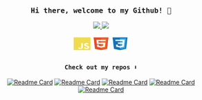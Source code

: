 <h3 align="center"><samp>Hi there, welcome to my Github! 👋</samp></h3>
<div align="center">
  <a href="https://github.com/chrleal">
  <img height="180em" src="https://github-readme-stats.vercel.app/api?username=chrleal&count_private=true&show_icons=true&theme=dark&hide_border=true"/>
  <img height="180em" src="https://github-readme-stats.vercel.app/api/top-langs/?username=chrleal&layout=compact&langs_count=7&theme=dark&card_width=220&hide_border=true"/>
  </a>
</div>
  
<div style="display: inline_block" align="center"><br>
  <img align="center" alt="Chr-Js" height="30" width="40" src="https://raw.githubusercontent.com/devicons/devicon/master/icons/javascript/javascript-plain.svg">
  <img align="center" alt="Chr-Html" height="30" width="40" src="https://raw.githubusercontent.com/devicons/devicon/master/icons/html5/html5-original.svg">
  <img align="center" alt="Chr-CSS" height="30" width="40" src="https://raw.githubusercontent.com/devicons/devicon/master/icons/css3/css3-original.svg">
<div>
  
##
<h4 align="center"><samp>Check out my repos ⬇️</samp></h4>

[![Readme Card](https://github-readme-stats.vercel.app/api/pin/?username=chrleal&theme=dark&repo=Tic-Tac-Toe&hide_border=true)](https://github.com/chrleal/Tic-Tac-Toe)
[![Readme Card](https://github-readme-stats.vercel.app/api/pin/?username=chrleal&theme=dark&repo=Library&hide_border=true)](https://github.com/chrleal/Library)
[![Readme Card](https://github-readme-stats.vercel.app/api/pin/?username=chrleal&theme=dark&repo=admin-dashboard&hide_border=true)](https://github.com/chrleal/admin-dashboard)
[![Readme Card](https://github-readme-stats.vercel.app/api/pin/?username=chrleal&theme=dark&repo=sign-up-form&hide_border=true)](https://github.com/chrleal/sign-up-form)
[![Readme Card](https://github-readme-stats.vercel.app/api/pin/?username=chrleal&theme=dark&repo=Calculator&hide_border=true)](https://github.com/chrleal/Calculator)
